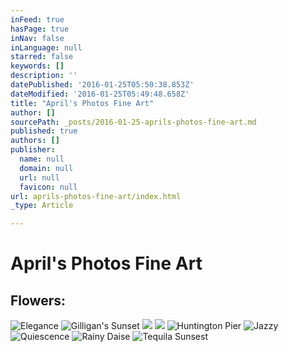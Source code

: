 ```yaml
---
inFeed: true
hasPage: true
inNav: false
inLanguage: null
starred: false
keywords: []
description: ''
datePublished: '2016-01-25T05:50:38.853Z'
dateModified: '2016-01-25T05:49:48.658Z'
title: "April's Photos Fine Art"
author: []
sourcePath: _posts/2016-01-25-aprils-photos-fine-art.md
published: true
authors: []
publisher:
  name: null
  domain: null
  url: null
  favicon: null
url: aprils-photos-fine-art/index.html
_type: Article

---
```

# April's Photos Fine Art

## Flowers:
![Elegance](https://s3-us-west-2.amazonaws.com/the-grid-img/p/dc7b560e84b2ed2454eb52a4ced2559f402982dd.jpg)
![Gilligan's Sunset](https://s3-us-west-2.amazonaws.com/the-grid-img/p/9d75b0b9756cfbed07330f16a40196a70c6d0a43.jpg)
![](https://s3-us-west-2.amazonaws.com/the-grid-img/p/f998f96516967026921464646d06228b89bdca34.jpg)
![](https://s3-us-west-2.amazonaws.com/the-grid-img/p/e303e764f8e5b3b97e4025d79bf4ccff1a0bbfae.jpg)
![Huntington Pier](https://s3-us-west-2.amazonaws.com/the-grid-img/p/e4d91fe6e3d247c314e3c4cab215f429d00df039.jpg)
![Jazzy](https://s3-us-west-2.amazonaws.com/the-grid-img/p/edf2e18cfaec61336bd5408cc65fac1c5aa111ce.jpg)
![Quiescence](https://s3-us-west-2.amazonaws.com/the-grid-img/p/4725a4b2a40ab80a7209fc0d3788d89674e17fd4.jpg)
![Rainy Daise](https://s3-us-west-2.amazonaws.com/the-grid-img/p/0c5c700e337e670786242e47644831f487baa397.png)
![Tequila Sunsest](https://s3-us-west-2.amazonaws.com/the-grid-img/p/62db4c4c2972f7f2d0a19424effb7e64907116bf.jpg)